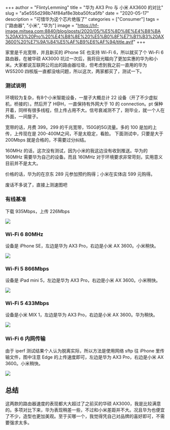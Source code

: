 +++
author = "FlintyLemming"
title = "华为 AX3 Pro 与 小米 AX3600 的对比"
slug = "a5e555d298b74f84af8e3bba50fca5fb"
date = "2020-05-17"
description = "可惜华为这个芯片绝版了"
categories = ["Consumer"]
tags = ["路由器", "小米", "华为"]
image = "https://hf-image.mitsea.com:8840/blog/posts/2020/05/%E5%8D%8E%E4%B8%BA%20AX3%20Pro%20%E4%B8%8E%20%E5%B0%8F%E7%B1%B3%20AX3600%20%E7%9A%84%E5%AF%B9%E6%AF%94/title.avif"
+++

家里是千兆宽带，并且新买的 iPhone SE 也支持 Wi-Fi 6，所以就买了个 Wi-Fi 6 路由器，在被华硕 AX3000 坑过一次后，我将目光瞄向了更加实惠的华为和小米。大家都说互联网公司出的路由器垃圾，但考虑到我之前一直用的华为 WS5200 四核版一直都没啥问题，所以这次，两家都买了，测试一下。

### 测试说明

环境较为复杂，有8个小米智能设备，一屋子大概总计 22 设备（开了不少虚拟机，桥接的）。然后开了 H@H，一直保持有外网大于 10 的 connection。pt 保种开着，同样有很多线程，但上传占用不大。信号衰减测不了，刚毕业，就一个人在外面，一间屋子。

宽带的话，月费 399。299 的千兆宽带，150G的5G流量。多的 100 是加的上传，上传现在是 200-400M之间，不是太稳定，看脸。 下面测试中，只要是大于 200Mbps 就是合格的，不需要过分纠结。

160MHz 的话，这次没有测试，因为小米的我这边没有收到推送。华为的 160MHz 需要华为自己的设备。而且 160MHz 对于环境要求非常苛刻，实用意义目前并不是太大。

价格的话，华为的在京东 289 元参加预约购得；小米在实体店 599 元购得。

废话不多说了，直接上测速图吧

### 有线基准

下载 935Mbps，上传 226Mbps

![](https://hf-image.mitsea.com:8840/blog/posts/2020/05/%E5%8D%8E%E4%B8%BA%20AX3%20Pro%20%E4%B8%8E%20%E5%B0%8F%E7%B1%B3%20AX3600%20%E7%9A%84%E5%AF%B9%E6%AF%94/1.avif)

### Wi-Fi 6 80MHz

设备是 iPhone SE，左边是华为 AX3 Pro，右边是小米 AX 3600。小米稍快。

![](https://hf-image.mitsea.com:8840/blog/posts/2020/05/%E5%8D%8E%E4%B8%BA%20AX3%20Pro%20%E4%B8%8E%20%E5%B0%8F%E7%B1%B3%20AX3600%20%E7%9A%84%E5%AF%B9%E6%AF%94/2.avif)

### Wi-Fi 5 866Mbps

设备是 iPad mini 5，左边是华为 AX3 Pro，右边是小米 AX 3600。小米稍快。

![](https://hf-image.mitsea.com:8840/blog/posts/2020/05/%E5%8D%8E%E4%B8%BA%20AX3%20Pro%20%E4%B8%8E%20%E5%B0%8F%E7%B1%B3%20AX3600%20%E7%9A%84%E5%AF%B9%E6%AF%94/3.avif)

### Wi-Fi 5 433Mbps

设备是小米 MIX 1，左边是华为 AX3 Pro，右边是小米 AX 3600。华为稍快。

![](https://hf-image.mitsea.com:8840/blog/posts/2020/05/%E5%8D%8E%E4%B8%BA%20AX3%20Pro%20%E4%B8%8E%20%E5%B0%8F%E7%B1%B3%20AX3600%20%E7%9A%84%E5%AF%B9%E6%AF%94/4.avif)

### Wi-Fi 6 内网传输

由于 iperf 测试结果个人认为脱离实际，所以方法是使用网络 sftp 往 iPhone 里传输文件，图中注意 Edge 的上传速度即可，左边是华为 AX3 Pro，右边是小米 AX 3600。小米稍快。

![](https://hf-image.mitsea.com:8840/blog/posts/2020/05/%E5%8D%8E%E4%B8%BA%20AX3%20Pro%20%E4%B8%8E%20%E5%B0%8F%E7%B1%B3%20AX3600%20%E7%9A%84%E5%AF%B9%E6%AF%94/5.avif)

## 总结

这两款的路由器速度的表现都大大超过了之前买的华硕 AX3000，我是比较满意的。多项对比下来，华为表现稍差一些，不过和小米差距并不大。况且华为也便宜了不少，造型也更加美观。至于买哪一个，我觉得凭自己对品牌的喜好即可，不需要强求太多。